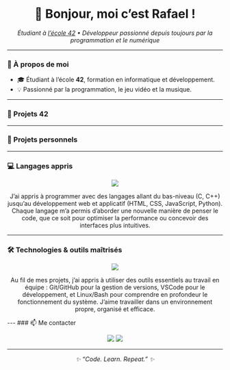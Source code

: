 <h1 align="center">👋 Bonjour, moi c’est Rafael !</h1>

<p align="center">
  <em>Étudiant à <a href="https://42.fr/">l’école 42</a> • Développeur passionné depuis toujours par la programmation et le numérique</em>
</p>

---

### 🚀 À propos de moi

- 🎓 Étudiant à l’école **42**, formation en informatique et développement.  
- 💡 Passionné par la programmation, le jeu vidéo et la musique. 
---

### 🧱 Projets 42


---

### 🧩 Projets personnels


---
### 💻 Langages appris

<p align="center">
  <img src="https://skillicons.dev/icons?i=c,cpp,python,html,css,js" />
</p>

<p align="center">
  J’ai appris à programmer avec des langages allant du bas-niveau (C, C++)  
  jusqu’au développement web et applicatif (HTML, CSS, JavaScript, Python).  
  Chaque langage m’a permis d’aborder une nouvelle manière de penser le code,  
  que ce soit pour optimiser la performance ou concevoir des interfaces plus intuitives.
</p>

---

### 🛠️ Technologies & outils maîtrisés

<p align="center">
  <img src="https://skillicons.dev/icons?i=vscode,git,github,linux,bash" />
</p>

<p align="center">
  Au fil de mes projets, j’ai appris à utiliser des outils essentiels au travail en équipe :  
  Git/GitHub pour la gestion de versions, VSCode pour le développement,  
  et Linux/Bash pour comprendre en profondeur le fonctionnement du système.  
  J’aime travailler dans un environnement propre, organisé et efficace.
</p>
---
### 📫 Me contacter

<p align="center">
  <a href="https://www.linkedin.com/in/rafael-jacquet31"><img src="https://img.shields.io/badge/-LinkedIn-blue?style=for-the-badge&logo=linkedin" /></a>
  <a href="mailto:rafael.jacquet.31@gmail.com"><img src="https://img.shields.io/badge/-Email-red?style=for-the-badge&logo=gmail&logoColor=white" /></a>
</p>

---

<p align="center">
  <em>✨ “Code. Learn. Repeat.” ✨</em>
</p>










